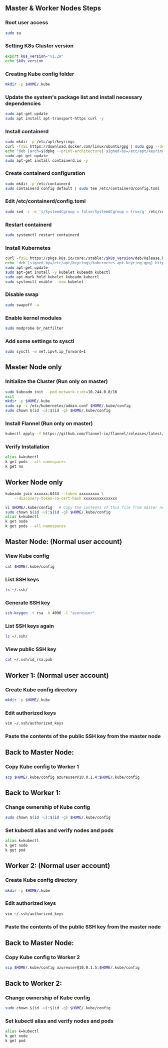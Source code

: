 ## Master & Worker Nodes Steps

### Root user access
```sh
sudo su
```

### Setting K8s Cluster version
```sh
export k8s_version="v1.29"
echo $k8s_version
```

### Creating Kube config folder
```sh
mkdir -p $HOME/.kube
```

### Update the system's package list and install necessary dependencies
```sh
sudo apt-get update
sudo apt install apt-transport-https curl -y
```

### Install containerd
```sh
sudo mkdir -p /etc/apt/keyrings
curl -fsSL https://download.docker.com/linux/ubuntu/gpg | sudo gpg --dearmor -o /etc/apt/keyrings/docker.gpg
echo "deb [arch=$(dpkg --print-architecture) signed-by=/etc/apt/keyrings/docker.gpg] https://download.docker.com/linux/ubuntu $(lsb_release -cs) stable" | sudo tee /etc/apt/sources.list.d/docker.list > /dev/null
sudo apt-get update
sudo apt-get install containerd.io -y
```

### Create containerd configuration
```sh
sudo mkdir -p /etc/containerd
sudo containerd config default | sudo tee /etc/containerd/config.toml
```

### Edit /etc/containerd/config.toml
```sh
sudo sed -i -e 's/SystemdCgroup = false/SystemdCgroup = true/g' /etc/containerd/config.toml
```

### Restart containerd
```sh
sudo systemctl restart containerd
```

### Install Kubernetes
```sh
curl -fsSL https://pkgs.k8s.io/core:/stable:/$k8s_version/deb/Release.key | sudo gpg --dearmor -o /etc/apt/keyrings/kubernetes-apt-keyring.gpg
echo 'deb [signed-by=/etc/apt/keyrings/kubernetes-apt-keyring.gpg] https://pkgs.k8s.io/core:/stable:/'"$k8s_version"'/deb/ /' | sudo tee /etc/apt/sources.list.d/kubernetes.list
sudo apt-get update
sudo apt-get install -y kubelet kubeadm kubectl
sudo apt-mark hold kubelet kubeadm kubectl
sudo systemctl enable --now kubelet
```

### Disable swap
```sh
sudo swapoff -a
```

### Enable kernel modules
```sh
sudo modprobe br_netfilter
```

### Add some settings to sysctl
```sh
sudo sysctl -w net.ipv4.ip_forward=1
```

## Master Node only

### Initialize the Cluster (Run only on master)
```sh
sudo kubeadm init --pod-network-cidr=10.244.0.0/16
exit
mkdir -p $HOME/.kube
sudo cp -i /etc/kubernetes/admin.conf $HOME/.kube/config
sudo chown $(id -u):$(id -g) $HOME/.kube/config
```

### Install Flannel (Run only on master)
```sh
kubectl apply -f https://github.com/flannel-io/flannel/releases/latest/download/kube-flannel.yml
```

### Verify Installation
```sh
alias k=kubectl
k get pods --all-namespaces
k get no
```
## Worker Node only

```sh
kubeadm join xxxxxx:6443 --token xxxxxxxxx \
    --discovery-token-ca-cert-hash xxxxxxxxxxxxxxx

vi $HOME/.kube/config   # Copy the contents of this file from master node
sudo chown $(id -u):$(id -g) $HOME/.kube/config
alias k=kubectl
k get node
k get pods --all-namespaces
```

## Master Node: (Normal user account)

### View Kube config
```sh
cat $HOME/.kube/config
```

### List SSH keys
```sh
ls ~/.ssh/
```

### Generate SSH key
```sh
ssh-keygen -t rsa -b 4096 -C "azureuser"
```

### List SSH keys again
```sh
ls ~/.ssh/
```

### View public SSH key
```sh
cat ~/.ssh/id_rsa.pub
```

## Worker 1: (Normal user account)

### Create Kube config directory
```sh
mkdir -p $HOME/.kube
```

### Edit authorized keys
```sh
vim ~/.ssh/authorized_keys
```

### Paste the contents of the public SSH key from the master node

## Back to Master Node:

### Copy Kube config to Worker 1
```sh
scp $HOME/.kube/config azureuser@10.0.1.4:$HOME/.kube/config
```

## Back to Worker 1:

### Change ownership of Kube config
```sh
sudo chown $(id -u):$(id -g) $HOME/.kube/config
```

### Set kubectl alias and verify nodes and pods
```sh
alias k=kubectl
k get node
k get pod
```

## Worker 2: (Normal user account)

### Create Kube config directory
```sh
mkdir -p $HOME/.kube
```

### Edit authorized keys
```sh
vim ~/.ssh/authorized_keys
```

### Paste the contents of the public SSH key from the master node

## Back to Master Node:

### Copy Kube config to Worker 2
```sh
scp $HOME/.kube/config azureuser@10.0.1.5:$HOME/.kube/config
```

## Back to Worker 2:

### Change ownership of Kube config
```sh
sudo chown $(id -u):$(id -g) $HOME/.kube/config
```

### Set kubectl alias and verify nodes and pods
```sh
alias k=kubectl
k get node
k get pod
```

